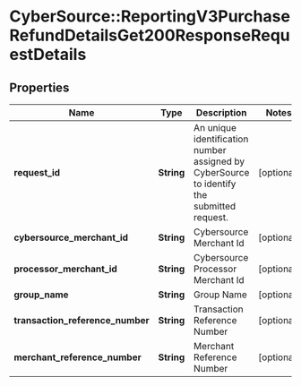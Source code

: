 # CyberSource::ReportingV3PurchaseRefundDetailsGet200ResponseRequestDetails

## Properties
Name | Type | Description | Notes
------------ | ------------- | ------------- | -------------
**request_id** | **String** | An unique identification number assigned by CyberSource to identify the submitted request. | [optional] 
**cybersource_merchant_id** | **String** | Cybersource Merchant Id | [optional] 
**processor_merchant_id** | **String** | Cybersource Processor Merchant Id | [optional] 
**group_name** | **String** | Group Name | [optional] 
**transaction_reference_number** | **String** | Transaction Reference Number | [optional] 
**merchant_reference_number** | **String** | Merchant Reference Number | [optional] 


